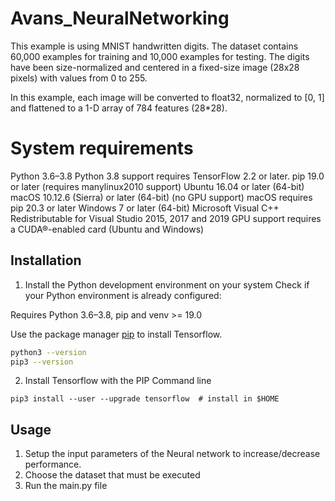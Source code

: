 # Avans_NeuralNetworking
This example is using MNIST handwritten digits. The dataset contains 60,000 examples for training and 10,000 examples for testing. The digits have been size-normalized and centered in a fixed-size image (28x28 pixels) with values from 0 to 255.

In this example, each image will be converted to float32, normalized to [0, 1] and flattened to a 1-D array of 784 features (28*28).

# System requirements 
Python 3.6–3.8
Python 3.8 support requires TensorFlow 2.2 or later.
pip 19.0 or later (requires manylinux2010 support)
Ubuntu 16.04 or later (64-bit)
macOS 10.12.6 (Sierra) or later (64-bit) (no GPU support)
macOS requires pip 20.3 or later
Windows 7 or later (64-bit)
Microsoft Visual C++ Redistributable for Visual Studio 2015, 2017 and 2019
GPU support requires a CUDA®-enabled card (Ubuntu and Windows)

## Installation
1. Install the Python development environment on your system 
Check if your Python environment is already configured:

Requires Python 3.6–3.8, pip and venv >= 19.0

Use the package manager [pip](https://pip.pypa.io/en/stable/) to install Tensorflow.

```bash
python3 --version
pip3 --version
```

2. Install Tensorflow with the PIP Command line
```
pip3 install --user --upgrade tensorflow  # install in $HOME
```

## Usage
1. Setup the input parameters of the Neural network to increase/decrease performance.
2. Choose the dataset that must be executed
3. Run the main.py file

